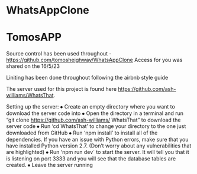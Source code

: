 ﻿# WhatsAppClone
# TomosAPP

Source control has been used throughout - https://github.com/tomosheighway/WhatsAppClone
    Access for you was shared on the 16/5/23

Liniting has been done throughout following the airbnb style guide


The server used for this project is found here https://github.com/ash-williams/WhatsThat.

Setting up the server:
⦁	Create an empty directory where you want to download the server code into
⦁	Open the directory in a terminal and run “git clone https://github.com/ash-williams/ WhatsThat” to download the server code
⦁	Run ‘cd WhatsThat’ to change your directory to the one just downloaded from GitHub
⦁	Run ‘npm install’ to install all of the dependencies. If you have an issue with Python errors, make sure that you have installed Python version 2.7. (Don’t worry about any vulnerabilities that are highlighted)
⦁	Run ‘npm run dev` to start the server. It will tell you that it is listening on port 3333 and you will see that the database tables are created.
⦁   Leave the server running 
